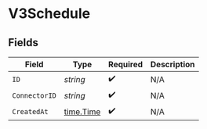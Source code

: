# V3Schedule


## Fields

| Field                                     | Type                                      | Required                                  | Description                               |
| ----------------------------------------- | ----------------------------------------- | ----------------------------------------- | ----------------------------------------- |
| `ID`                                      | *string*                                  | :heavy_check_mark:                        | N/A                                       |
| `ConnectorID`                             | *string*                                  | :heavy_check_mark:                        | N/A                                       |
| `CreatedAt`                               | [time.Time](https://pkg.go.dev/time#Time) | :heavy_check_mark:                        | N/A                                       |